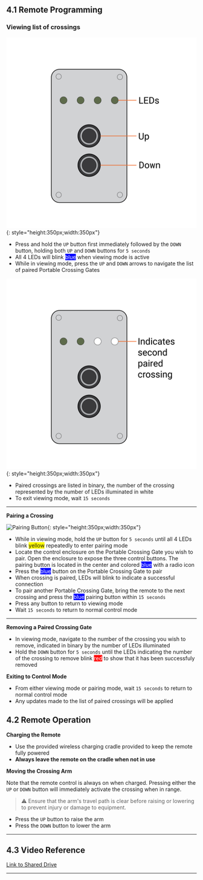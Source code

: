 ## 4.1 Remote Programming

### Viewing list of crossings

![Portable Crossing Gate Remote](assets/Remote-01.png){: style="height:350px;width:350px"}

* Press and hold the ``UP`` button first immediately followed by the ``DOWN`` button, holding both ``UP`` and ``DOWN`` buttons for ``5 seconds``
* All 4 LEDs will blink <span style="background-color:rgb(0, 0, 255)"><span style="color:white;">blue</span></span> when viewing mode is active
* While in viewing mode, press the ``UP`` and ``DOWN`` arrows to navigate the list of paired Portable Crossing Gates

![List of Crossings](assets/Remote_03-01.png){: style="height:350px;width:350px"}

* Paired crossings are listed in binary, the number of the crossing represented by the number of LEDs illuminated in white
* To exit viewing mode, wait ``15 seconds``

---

**Pairing a Crossing**

![Pairing Button](assets/Remote_02.png){: style="height:350px;width:350px"}

* While in viewing mode, hold the ``UP`` button for ``5 seconds`` until all 4 LEDs blink <span style="background-color:rgb(255, 251, 0)">yellow</span> repeatedly to enter pairing mode
* Locate the control enclosure on the Portable Crossing Gate you wish to pair. Open the enclosure to expose the three control buttons. The pairing button is located in the center and colored <span style="background-color:rgb(0, 0, 255)"><span style="color:white;">blue</span></span> with a radio icon
* Press the <span style="background-color:rgb(0, 0, 255)"><span style="color:white;">blue</span></span> button on the Portable Crossing Gate to pair
* When crossing is paired, LEDs will blink to indicate a successful connection
* To pair another Portable Crossing Gate, bring the remote to the next crossing and press the <span style="background-color:rgb(0, 0, 255)"><span style="color:white;">blue</span></span> pairing button within ``15 seconds``
* Press any button to return to viewing mode
* Wait ``15 seconds`` to return to normal control mode
---

**Removing a Paired Crossing Gate**

* In viewing mode, navigate to the number of the crossing you wish to remove, indicated in binary by the number of LEDs illuminated
* Hold the ``DOWN`` button for ``5 seconds`` until the LEDs indicating the number of the crossing to remove blink <span style="background-color:rgb(255, 0, 0)"><span style="color:white;">red</span></span> to show that it has been successfuly removed

**Exiting to Control Mode**

* From either viewing mode or pairing mode, wait ``15 seconds`` to return to normal control mode
* Any updates made to the list of paired crossings will be applied

## 4.2 Remote Operation

**Charging the Remote**

* Use the provided wireless charging cradle provided to keep the remote fully powered
* **Always leave the remote on the cradle when not in use**
  
**Moving the Crossing Arm**

Note that the remote control is always on when charged. Pressing either the ``UP`` or ``DOWN`` button will immediately activate the crossing when in range.

> ⚠️ Ensure that the arm's travel path is clear before raising or lowering to prevent injury or damage to equipment.

* Press the ``UP`` button to raise the arm
* Press the ``DOWN`` button to lower the arm

---

## 4.3 Video Reference

[Link to Shared Drive](https://drive.google.com/drive/folders/1m8iu9sO9QyP0LjTphAF3QGKxYsJJ6iOA?usp=drive_link)

---
